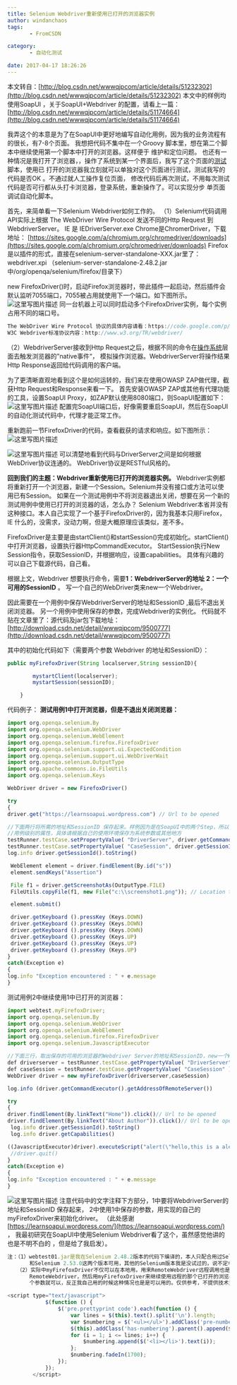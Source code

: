 ```yaml
---
title: Selenium Webdriver重新使用已打开的浏览器实例
author: windanchaos
tags: 
       - FromCSDN

category: 
       - 自动化测试

date: 2017-04-17 18:26:26
---
```

本文转自：[http://blog.csdn.net/wwwqjpcom/article/details/51232302](http://blog.csdn.net/wwwqjpcom/article/details/51232302)
本文中的样例均使用SoapUI ，关于SoapUI+Webdriver 的配置，请看上一篇：
[](http://blog.csdn.net/wwwqjpcom/article/details/51174664)[http://blog.csdn.net/wwwqjpcom/article/details/51174664](http://blog.csdn.net/wwwqjpcom/article/details/51174664)

我弄这个的本意是为了在SoapUI中更好地编写自动化用例，因为我的业务流程有的很长，有7-8个页面。
我想把代码不集中在一个Groovy 脚本里，想在第二个脚本中继续使用第一个脚本中打开的浏览器。这样便于
维护和定位问题。
也还有一种情况是我打开了浏览器，，操作了系统到某一个界面后，我写了这个页面的[测试](http://lib.csdn.net/base/softwaretest "软件测试知识库")脚本，使用已
打开的浏览器我立刻就可以单独对这个页面进行测试，测试我写的代码是否OK 。不通过就人工操作复位页面，
修改代码后再次测试，不用每次测试代码是否可行都从头打卡浏览器，登录系统，重新操作了。可以实现分步
单页面调试自动化脚本。

首先，来简单看一下Selenium Webdriver如何工作的。
（1）Selenium代码调用API实际上根据 The WebDriver Wire Protocol 发送不同的Http Request 到 WebdriverServer。
IE 是 IEDriverServer.exe
Chrome是ChromerDriver，下载地址： [https://sites.google.com/a/chromium.org/chromedriver/downloads](https://sites.google.com/a/chromium.org/chromedriver/downloads)
Firefox是以插件的形式，直接在selenium-server-standalone-XXX.jar里了：
webdriver.xpi （selenium-server-standalone-2.48.2.jar中/org/openqa/selenium/firefox/目录下）

new FirefoxDriver()时，启动Firefox浏览器时，带此插件一起启动，然后插件会默认监听7055端口，7055被占用就使用下一个端口。如下图所示。
![这里写图片描述](/images/dn.net-20160424100800878.png)
同一台机器上可以同时启动多个FirefoxDriver实例，每个实例占用不同的端口号。
```js 
The WebDriver Wire Protocol 协议的具体内容请看：https://code.google.com/p/selenium/wiki/JsonWireProtocol#Introduction。  这个协议现在正在被W3C标准化，W3C Webdriver，两者基本一样。  
W3C Webdriver标准协议内容：http://www.w3.org/TR/webdriver/
```

（2）WebdriverServer接收到Http Request之后，根据不同的命令在[操作系统](http://lib.csdn.net/base/operatingsystem "操作系统知识库")层面去触发浏览器的”native事件“，
模拟操作浏览器。WebdriverServer将操作结果Http Response返回给代码调用的客户端。

为了更清晰直观地看到这个是如何运转的，我们来在使用OWASP ZAP做代理，截获Http Request和Response来看一下。
首先安装OWASP ZAP或其他有代理功能的工具，设置SoapUI Proxy，如ZAP默认使用8080端口，则SoapUI配置如下：
![这里写图片描述](/images/dn.net-20160424100954806.png)
配置完SoapUI端口后，好像需要重启SoapUI，然后在SoapUI 的自动化测试代码中，代理才能正常工作。

重新跑前一节FirefoxDriver的代码，查看截获的请求和响应。如下图所示：
![这里写图片描述](/images/dn.net-20160424101223635.png)
<!-- more -->
![这里写图片描述](/images/dn.net-20160424101313041.png)
可以清楚地看到代码与DriverServer之间是如何根据WebDriver协议连通的。
WebDriver协议是RESTful风格的。

**回到我们的主题：Webdriver重新使用已打开的浏览器实例。**
Webdriver实例都将重新打开一个浏览器，新建一个Session。Selenium并没有接口或方法可以使用已有Session。
如果在一个测试用例中不将浏览器退出关闭，想要在另一个新的测试用例中使用已打开的浏览器的话，怎么办？
Selenium Webdriver本省并没有这种接口。本人自己实现了一个基于FirefoxDriver的，因为我基本只用Firefox，
IE 什么的，没需求，没动力啊，但是大概原理应该类似，差不多。

FirefoxDriver是主要是由startClient()和startSession()完成初始化。startClient()中打开浏览器，设置执行器HttpCommandExecutor。
StartSession执行New Session指令，获取SessionID，并根据响应，设置capabilities。
具体有兴趣的可以自己下载源代码，自己看。

根据上文，Webdriver 想要执行命令，需要**1：WebdriverServer的地址 2：一个可用的SessionID** 。
写一个自己的WebDriver类来new一个Webdriver。

因此需要在一个用例中保存WebdriverServer的地址和SessionID ,最后不退出关闭浏览器。
另一个用例中使用保存的参数，完成Webdriver的实例化。
代码就不贴在文章里了：源代码及jar包下载地址：
[http://download.csdn.net/detail/wwwqjpcom/9500777](http://download.csdn.net/detail/wwwqjpcom/9500777)

其中的初始化代码如下（需要两个参数 Webdriver 的地址和SessionID）：
```js 
public myFirefoxDriver(String localserver,String sessionID){

        mystartClient(localserver);
        mystartSession(sessionID);

    }
```

代码例子：
**测试用例1中打开浏览器，但是不退出关闭浏览器：**

```js 
import org.openqa.selenium.By
import org.openqa.selenium.WebDriver
import org.openqa.selenium.WebElement
import org.openqa.selenium.firefox.FirefoxDriver
import org.openqa.selenium.support.ui.ExpectedCondition
import org.openqa.selenium.support.ui.WebDriverWait
import org.openqa.selenium.OutputType
import org.apache.commons.io.FileUtils
import org.openqa.selenium.Keys

WebDriver driver = new FirefoxDriver()   

try
{
driver.get("https://learnsoapui.wordpress.com") // Url to be opened

//下面两行将所需的地址和SessionID 保存起来。样例因为是在SoapUI中的两个Step，所以保存为了SoapUI中  
//用例级别的属性，具体请根据自己的使用环境保存为系统参数或其他地方
testRunner.testCase.setPropertyValue( "DriverServer", driver.getCommandExecutor().getAddressOfRemoteServer().toString() )
testRunner.testCase.setPropertyValue( "CaseSession", driver.getSessionId().toString() )
log.info driver.getSessionId().toString()

 WebElement element = driver.findElement(By.id("s"))
 element.sendKeys("Assertion")

 File f1 = driver.getScreenshotAs(OutputType.FILE)
 FileUtils.copyFile(f1, new File("c:\\screenshot1.png")); // Location to save screenshot

 element.submit()

 driver.getKeyboard ().pressKey (Keys.DOWN)
 driver.getKeyboard ().pressKey (Keys.DOWN)
 driver.getKeyboard ().pressKey (Keys.DOWN)
 driver.getKeyboard ().pressKey (Keys.UP)
 driver.getKeyboard ().pressKey (Keys.UP)
 driver.getKeyboard ().pressKey (Keys.UP)
}
catch(Exception e)
{
log.info "Exception encountered : " + e.message
}
```

测试用例2中继续使用1中已打开的浏览器：

```js 
import webtest.myFirefoxDriver;
import org.openqa.selenium.By
import org.openqa.selenium.WebDriver
import org.openqa.selenium.WebElement
import org.openqa.selenium.firefox.FirefoxDriver
import org.openqa.selenium.JavascriptExecutor

//下面三行，取出保存的可用的浏览器的Webdriver Server的地址和SessionID，new一个Webdriver。
def driverserver = testRunner.testCase.getPropertyValue( "DriverServer" )
def caseSession = testRunner.testCase.getPropertyValue( "CaseSession" )
WebDriver driver = new myFirefoxDriver(driverserver,caseSession)

log.info (driver.getCommandExecutor().getAddressOfRemoteServer())

try
{
driver.findElement(By.linkText("Home")).click()// Url to be opened
driver.findElement(By.linkText("About Author")).click()// Url to be opened
 log.info driver.getSessionId().toString()
 log.info driver.getCapabilities()

((JavascriptExecutor)driver).executeScript("alert(\"hello,this is a alert!\")");
 //driver.quit()
}
catch(Exception e)
{
log.info "Exception encountered : " + e.message
}
```

![这里写图片描述](/images/dn.net-20160424110409828.png)
注意代码中的文字注释下方部分，1中要将WebdriverServer的地址和SessionID 保存起来，
2中使用1中保存的参数，用实现的自己的myFirefoxDriver来初始化driver。
（此处感谢[https://learnsoapui.wordpress.com/](https://learnsoapui.wordpress.com/) ， 我最初研究在SoapUI中使用Selenium
Webdriver看了这个，虽然感觉他讲的也是不明不白的 ，但是给了我启发）。

```js 
注：（1）webtest01.jar是我在Selenium 2.48.2版本的代码下编译的，本人只配合用过Selenium 2.48.2 
       和Selenium 2.53.0这两个版本可用，其他的Selenium版本我是没试过的，说不定老版本不支持的。） 
   （2）实际中myFirefoxDriver不仅可以在本地用，用来RemoteWebdriver远程调用也是可以用的，即打开 
       RemoteWebdriver，然后用myFirefoxDriver来继续使用远程的那个已打开的浏览器实例，反正是只需要那两 
       个参数就可以，反正我自己用的时候这种情况也是是可以用的。仅供参考，不提供技术支持，呃，后果自负哦。
```

```js 
<script type="text/javascript">
            $(function () {
                $('pre.prettyprint code').each(function () {
                    var lines = $(this).text().split('\n').length;
                    var $numbering = $('<ul></ul>').addClass('pre-numbering').hide();
                    $(this).addClass('has-numbering').parent().append($numbering);
                    for (i = 1; i <= lines; i++) {
                        $numbering.append($('<li></li>').text(i));
                    };
                    $numbering.fadeIn(1700);
                });
            });
        </script>
```
